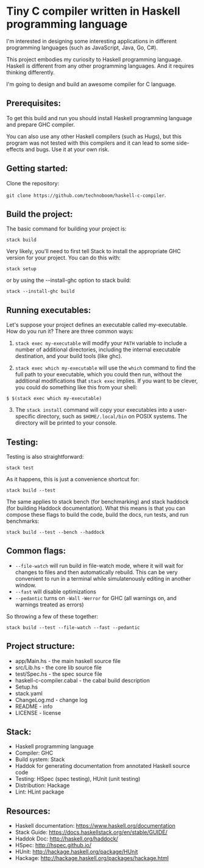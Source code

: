 # Tiny C compiler written in Haskell programming language
I'm interested in designing some interesting applications in different programming
languages (such as JavaScript, Java, Go, C#).

This project embodies my curiosity to Haskell programming language. Haskell is
different from any other programming languages. And it requires thinking differently.

I'm going to design and build an awesome compiler for C language.

## Prerequisites:
To get this build and run you should install Haskell programming language and
prepare GHC compiler.

You can also use any other Haskell compilers (such as Hugs), but this program
was not tested with this compilers and it can lead to some side-effects and bugs.
Use it at your own risk.

## Getting started:
Clone the repository:

`git clone https://github.com/technoboom/haskell-c-compiler`.

## Build the project:
The basic command for building your project is:

`stack build`

Very likely, you'll need to first tell Stack to install the appropriate GHC
version for your project. You can do this with:

`stack setup`

or by using the --install-ghc option to stack build:

`stack --install-ghc build`

## Running executables:

Let's suppose your project defines an executable called my-executable. How do you run it? There are three common ways:

1. `stack exec my-executable` will modify your `PATH` variable to include a number of additional directories, including the internal executable destination, and your build tools (like ghc).

2. `stack exec which my-executable` will use the `which` command to find the full path to your executable, which you could then run, without the additional modifications that `stack exec` implies. If you want to be clever, you could do something like this from your shell:

`$ $(stack exec which my-executable)`

3. The `stack install` command will copy your executables into a user-specific directory, such as `$HOME/.local/bin` on POSIX systems. The directory will be printed to your console.

## Testing:
Testing is also straightforward:

`stack test`

As it happens, this is just a convenience shortcut for:

`stack build --test`

The same applies to stack bench (for benchmarking) and stack haddock (for building Haddock documentation). What this means is that you can compose these flags to build the code, build the docs, run tests, and run benchmarks:

`stack build --test --bench --haddock`

## Common flags:
- `--file-watch` will run build in file-watch mode, where it will wait for changes to files and then automatically rebuild. This can be very convenient to run in a terminal while simulatenously editing in another window.
- `--fast` will disable optimizations
- `--pedantic` turns on `-Wall` `-Werror` for GHC (all warnings on, and warnings treated as errors)

So throwing a few of these together:

`stack build --test --file-watch --fast --pedantic`

## Project structure:
- app/Main.hs - the main haskell source file
- src/Lib.hs - the core lib source file
- test/Spec.hs - the spec source file
- haskell-c-compiler.cabal - the cabal build description
- Setup.hs
- stack.yaml
- ChangeLog.md - change log
- README - info
- LICENSE - license

## Stack:
- Haskell programming language
- Compiler: GHC
- Build system: Stack
- Haddok for generating documentation from annotated Haskell source code
- Testing: HSpec (spec testing), HUnit (unit testing)
- Distribution: Hackage
- Lint: HLint package

## Resources:
- Haskell documentation: https://www.haskell.org/documentation
- Stack Guide: https://docs.haskellstack.org/en/stable/GUIDE/
- Haddok Doc: http://haskell.org/haddock/
- HSpec: http://hspec.github.io/
- HUnit: http://hackage.haskell.org/package/HUnit
- Hackage: http://hackage.haskell.org/packages/hackage.html
